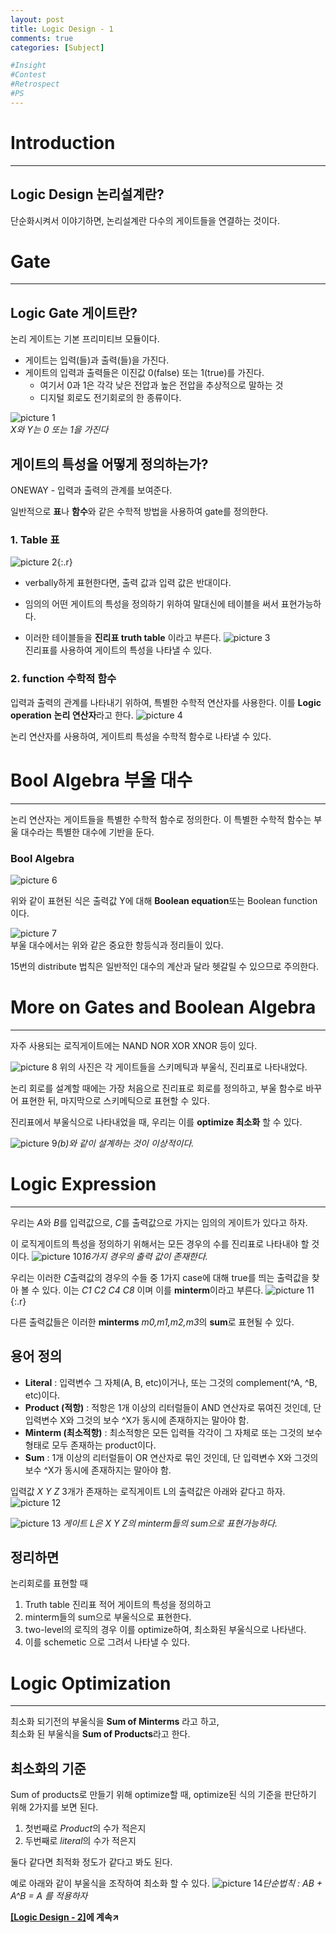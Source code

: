 ```yaml
---
layout: post
title: Logic Design - 1
comments: true
categories: [Subject]

#Insight
#Contest
#Retrospect
#PS
---
```



# Introduction
---
Logic Design 논리설계란?
---
단순화시켜서 이야기하면, 논리설계란 다수의 게이트들을 연결하는 것이다.

# Gate
---

Logic Gate 게이트란?
---
논리 게이트는 기본 프리미티브 모듈이다.
- 게이트는 입력(들)과 출력(들)을 가진다.
- 게이트의 입력과 출력들은 이진값 0(false) 또는 1(true)를 가진다.
  - 여기서 0과 1은 각각 낮은 전압과 높은 전압을 추상적으로 말하는 것
  - 디지털 회로도 전기회로의 한 종류이다.


![picture 1](../images/6a67532baa2e45c5331150430e32758889eef34f92eeb9e313a0e4d4294ff650.png)  
<em class="fig">X와 Y는 0 또는 1을 가진다</em>

게이트의 특성을 어떻게 정의하는가?
---
ONEWAY - 입력과 출력의 관계를 보여준다.

일반적으로 **표**나 **함수**와 같은 수학적 방법을 사용하여 gate를 정의한다.

### 1. Table 표


![picture 2](../images/90ce69c901291ca32b52a9719c078bdd979621c21799eb89b41efe8edae6a560.png){:.r}
- verbally하게 표현한다면, 출력 값과 입력 값은 반대이다.
- 임의의 어떤 게이트의 특성을 정의하기 위하여 말대신에 테이블을 써서 표현가능하다.

- 이러한 테이블들을 **진리표 truth table** 이라고 부른다.
  ![picture 3](../images/c4ffd04d7243a159a972870787f7430964054c8fbcd654c0cd4a7acdd22c25c8.png)  
진리표를 사용하여 게이트의 특성을 나타낼 수 있다.

### 2. function 수학적 함수

입력과 출력의 관계를 나타내기 위하여, 특별한 수학적 연산자를 사용한다.
이를 **Logic operation** **논리 연산자**라고 한다.
![picture 4](../images/b97d446da4eb7ce0e364c84f95d0654382b2a1349d05e75e887240d0fbda07f0.png)  

논리 연산자를 사용하여, 게이트릐 특성을 수학적 함수로 나타낼 수 있다.


# Bool Algebra 부울 대수
---
논리 연산자는 게이트들을 특별한 수학적 함수로 정의한다.
이 특별한 수학적 함수는 부울 대수라는 특별한 대수에 기반을 둔다.

### Bool Algebra
![picture 6](../images/56af5a0eb2becc4216840746ab3a9c4277145a292e017067b0eee186793e5c0a.png)  

위와 같이 표현된 식은 출력값 Y에 대해 **Boolean equation**또는 Boolean function이다.


![picture 7](../images/8e5c9f95d2a44a72d6c7d4e366da54c6c9a5b92163046a7935bcc82066e63a3f.png)  
부울 대수에서는 위와 같은 중요한 항등식과 정리들이 있다.

15번의 distribute 법칙은 일반적인 대수의 계산과 달라 헷갈릴 수 있으므로 주의한다.

# More on Gates and Boolean Algebra
---
자주 사용되는 로직게이트에는 NAND NOR XOR XNOR 등이 있다.

![picture 8](../images/87e3679e67033a69c8e8ec549ad21d33be927421272ec14ab1975e8111eab0e3.png)
위의 사진은 각 게이트들을 스키메틱과 부울식, 진리표로 나타내었다.

논리 회로를 설계할 때에는 가장 처음으로 진리표로 회로를 정의하고, 부울 함수로 바꾸어 표현한 뒤, 마지막으로 스키메틱으로 표현할 수 있다.

진리표에서 부울식으로 나타내었을 때, 우리는 이를 **optimize 최소화** 할 수 있다.

![picture 9](../images/2da0767899de30fb04bfe3bbcd91fc2166d71c0416fc60c5f44e88620d15bb76.png)*(b)와 같이 설계하는 것이 이상적이다.*

# Logic Expression
---

우리는 *A*와 *B*를 입력값으로, *C*를 출력값으로 가지는 임의의 게이트가 있다고 하자.

이 로직게이트의 특성을 정의하기 위해서는 모든 경우의 수를 진리표로 나타내야 할 것이다.
![picture 10](../images/0c916555d097f98006ac1ddc1acddd900040d1e72f8666607dfb1adae941736b.png)*16가지 경우의 출력 값이 존재한다.*

우리는 이러한 *C*출력값의 경우의 수들 중 1가지 case에 대해 true를 띄는 출력값을 찾아 볼 수 있다.
이는 *C1 C2 C4 C8* 이며 이를 **minterm**이라고 부른다.
![picture 11](../images/b6245441f8c3200cc79cb75f656febada85b34657fee58b35f412d8368dd691d.png){:.r} 

다른 출력값들은 이러한 **minterms** *m0,m1,m2,m3*의 **sum**로 표현될 수 있다.

용어 정의
---
- **Literal** 
: 입력변수 그 자체(A, B, etc)이거나, 또는 그것의  complement(^A, ^B, etc)이다.
- **Product (적항)**
: 적항은 1개 이상의 리터럴들이 AND 연산자로 묶여진 것인데, 단 입력변수 X와 그것의 보수 ^X가 동시에 존재하지는 말아야 함.
- **Minterm (최소적항)**
: 최소적항은 모든 입력들 각각이 그 자체로 또는 그것의 보수형태로 모두 존재하는 product이다.
- **Sum**
: 1개 이상의 리터럴들이 OR 연산자로 묶인 것인데, 단 입력변수 X와 그것의 보수 ^X가 동시에 존재하지는 말아야 함.

입력값 *X Y Z* 3개가 존재하는 로직게이트 L의 출력값은 아래와 같다고 하자.
![picture 12](../images/31dbbe1bd0856ab3d9211e07a29056d405a8afa672627493f47fcc5561c6161a.png)  


![picture 13](../images/24d338db6356e6da3a44ca2b1ba25ec5785e2331fcd9b02ea068190bc5046d7f.png)  *게이트 L은 X Y Z의 minterm들의 sum으로 표현가능하다.*

정리하면
---
논리회로를 표현할 때
1. Truth table 진리표 적어 게이트의 특성을 정의하고
2. minterm들의 sum으로 부울식으로 표현한다.
3. two-level의 로직의 경우 이를 optimize하여, 최소화된 부울식으로 나타낸다.
4. 이를 schemetic 으로 그려서 나타낼 수 있다.


# Logic Optimization
---

최소화 되기전의 부울식을 **Sum of Minterms** 라고 하고,  
최소화 된 부울식을 **Sum of Products**라고 한다.

최소화의 기준
---
Sum of products로 만들기 위해 optimize할 때,
optimize된 식의 기준을 판단하기 위해 2가지를 보면 된다.
1. 첫번째로 *Product*의 수가 적은지
2. 두번째로 *literal*의 수가 적은지  

둘다 같다면 최적화 정도가 같다고 봐도 된다.

예로 아래와 같이 부울식을 조작하여 최소화 할 수 있다.
![picture 14](../images/02305c76b553277ffde64df8d55d4ca990ebd04e02e9daab15a11ed1a3f99803.png)*단순법칙 : AB + A^B = A 를 적용하자*

**[[Logic Design - 2]](../2021-04/logicdesign2)에 계속↗**